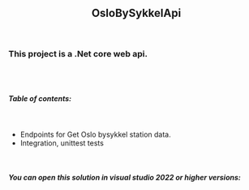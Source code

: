 ﻿
<p align="center">
	  <h2 align="center">OsloBySykkelApi</h2>
</p>
<br/>

<h3>This project is a .Net core web api.</h3>
<br/><br/>

<h5>Table of contents: </h5>
<br/>
<ul>
	<li>Endpoints for Get Oslo bysykkel station data. </li>
	<li>Integration, unittest tests </li>
</ul>
<br/>

<h5>You can open this solution in visual studio 2022 or higher versions: </h5> 
